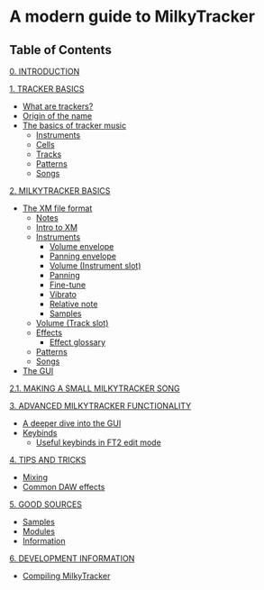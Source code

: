 # A modern guide to MilkyTracker

## Table of Contents

[0. INTRODUCTION](./docs/intro.md)

[1. TRACKER BASICS](./docs/trackerBasics.md)
- [What are trackers?](./docs/trackerBasics.md#what-are-trackers)
- [Origin of the name](./docs/trackerBasics.md#origin-of-the-name)
- [The basics of tracker music](./docs/trackerBasics.md#the-basics-of-tracker-music)
	- [Instruments](./docs/trackerBasics.md#instruments)
	- [Cells](./docs/trackerBasics.md#cells)
	- [Tracks](./docs/trackerBasics.md#tracks)
	- [Patterns](./docs/trackerBasics.md#patterns)
	- [Songs](./docs/trackerBasics.md#songs)

[2. MILKYTRACKER BASICS](./docs/mtBasics.md)
- [The XM file format](./docs/mtBasics.md/#the-xm-file-format)
	- [Notes](./docs/mtBasics.md/#notes)
	- [Intro to XM](./docs/mtBasics.md#intro-to-xm)
	- [Instruments]()
		- [Volume envelope]()
		- [Panning envelope]()
		- [Volume (Instrument slot)]()
		- [Panning]()
		- [Fine-tune]()
		- [Vibrato]()
		- [Relative note]()
		- [Samples]()
	- [Volume (Track slot)]()
	- [Effects]()
		- [Effect glossary]()
	- [Patterns]()
	- [Songs]()
- [The GUI]()

[2.1. MAKING A SMALL MILKYTRACKER SONG]()

[3. ADVANCED MILKYTRACKER FUNCTIONALITY]()
- [A deeper dive into the GUI]()
- [Keybinds]()
	- [Useful keybinds in FT2 edit mode]()

[4. TIPS AND TRICKS]()
- [Mixing]()
- [Common DAW effects]()

[5. GOOD SOURCES]()
- [Samples]()
- [Modules]()
- [Information]()

[6. DEVELOPMENT INFORMATION]()
- [Compiling MilkyTracker]()
